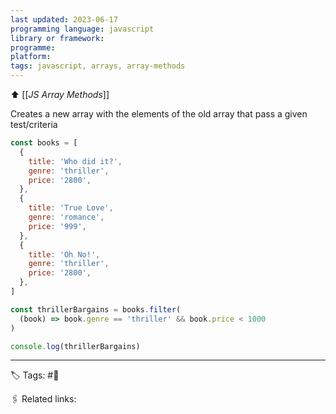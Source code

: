 ```yaml
---
last updated: 2023-06-17
programming language: javascript
library or framework:
programme:
platform:
tags: javascript, arrays, array-methods
---
```


⬆ [[_JS Array Methods_]]

Creates a new array with the elements of the old array that pass a given test/criteria

```javascript
const books = [
  {
    title: 'Who did it?',
    genre: 'thriller',
    price: '2800',
  },
  {
    title: 'True Love',
    genre: 'romance',
    price: '999',
  },
  {
    title: 'Oh No!',
    genre: 'thriller',
    price: '2800',
  },
]

const thrillerBargains = books.filter(
  (book) => book.genre == 'thriller' && book.price < 1000
)

console.log(thrillerBargains)
```

---

🏷 Tags: #🌱

🖇 Related links:
